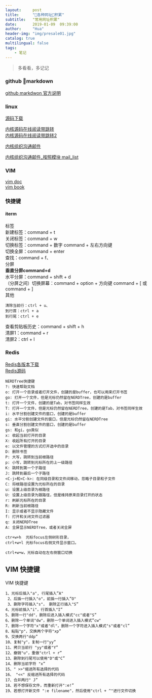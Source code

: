 ```yaml
---
layout:     post
title:      "各种网址积累"
subtitle:   "常用网址积累"
date:       2019-01-09  09:39:00
author:     "Hua"
header-img: "img/presale01.jpg"
catalog: true
multilingual: false
tags:
    - 笔记
---
```


>多看看，多记记

### github markdown
[github markdwon 官方说明](https://guides.github.com/features/mastering-markdown/)

### linux

[源码下载](https://mirrors.edge.kernel.org/pub/linux/kernel/)

[内核源码在线阅读带跳转](https://lxr.missinglinkelectronics.com/+trees)   
[内核源码在线阅读带跳转2](http://lxr.free-electrons.com/)  

[内核组织沟通邮件](https://lkml.org/)


[内核组织沟通邮件_按照模块 mail_list](http://vger.kernel.org/vger-lists.html#linux-kernel)

### VIM

[vim doc](https://www.vim.org/docs.php)   
[vim book](http://www.truth.sk/vim/vimbook-OPL.pdf)

### 快捷键
#### iterm

标签  
新建标签：command + t  
关闭标签：command + w  
切换标签：command + 数字 command + 左右方向键  
切换全屏：command + enter  
查找：command + f、  
分屏  
**垂直分屏command+d**  
水平分屏：command + shift + d  
（分屏之间）切换屏幕：command + option + 方向键 command + [ 或 command + ]  
其他 
```
清除当前行：ctrl + u、  
到行首：ctrl + a  
到行尾：ctrl + e 
``` 
查看剪贴板历史：command + shift + h  
清屏1：command + r  
清屏2：ctrl + l


### Redis
[Redis各版本下载](http://download.redis.io/releases/)   
[Redis源码](https://github.com/uglide/RedisDesktopManager/releases/)

```
NERDTree快捷键
?: 快速帮助文档
o: 打开一个目录或者打开文件，创建的是buffer，也可以用来打开书签
go: 打开一个文件，但是光标仍然留在NERDTree，创建的是buffer
t: 打开一个文件，创建的是Tab，对书签同样生效
T: 打开一个文件，但是光标仍然留在NERDTree，创建的是Tab，对书签同样生效
i: 水平分割创建文件的窗口，创建的是buffer
gi: 水平分割创建文件的窗口，但是光标仍然留在NERDTree
s: 垂直分割创建文件的窗口，创建的是buffer
gs: 和gi，go类似
x: 收起当前打开的目录
X: 收起所有打开的目录
e: 以文件管理的方式打开选中的目录
D: 删除书签
P: 大写，跳转到当前根路径
p: 小写，跳转到光标所在的上一级路径
K: 跳转到第一个子路径
J: 跳转到最后一个子路径
<C-j>和<C-k>: 在同级目录和文件间移动，忽略子目录和子文件
C: 将根路径设置为光标所在的目录
u: 设置上级目录为根路径
U: 设置上级目录为跟路径，但是维持原来目录打开的状态
r: 刷新光标所在的目录
R: 刷新当前根路径
I: 显示或者不显示隐藏文件
f: 打开和关闭文件过滤器
q: 关闭NERDTree
A: 全屏显示NERDTree，或者关闭全屏

ctr+w+h  光标focus左侧树形目录，
ctrl+w+l 光标focus右侧文件显示窗口。 

ctrl+w+w，光标自动在左右侧窗口切换 
```

## VIM 快捷键

VIM 快捷键



```
1、光标后插入"a", 行尾插入”A"
 2、后插一行插入"o"，前插一行插入”O"
 3、删除字符插入"s"， 删除正行插入"S” 
4、光标前插入"i"，行首插入"I” 
5、删除一行"dd"，删除后进入插入模式"cc"或者"S” 
6、删除一个单词"dw"，删除一个单词进入插入模式”cw"
7、删除一个字符"x"或者"dl"，删除一个字符进入插入模式"s"或者"cl” 
8、粘贴"p"，交换两个字符"xp” 
9、交换两行"ddp” 
10、复制"y"，复制一行"yy” 
11、拷贝当前行 "yy"或者"Y” 
12、撤销"u"，重做"ctrl + r” 
13、删除到行尾可以使用"D"或"C” 
14、删除当前字符 "x” 
15、" >>"缩进所有选择的代码 
16、 "<<" 反缩进所有选择的代码 
17、合并两行" J” 
18、若不想保存文件，而重新打开":e!” 
19、若想打开新文件 ":e filename"，然后使用"ctrl + ^"进行文件切换

```









